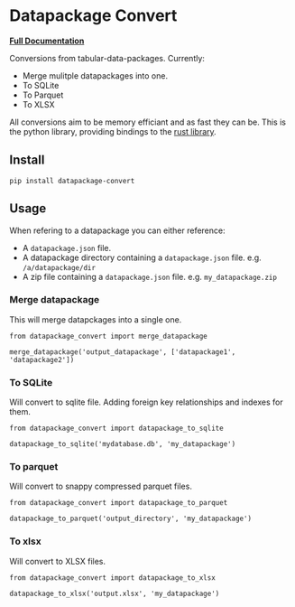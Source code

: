 # Datapackage Convert

[**Full Documentation**](http://datapackage_convert.opendata.coop/)

Conversions from tabular-data-packages. Currently:

* Merge mulitple datapackages into one.
* To SQLite  
* To Parquet 
* To XLSX

All conversions aim to be memory efficiant and as fast they can be. This is the python library, providing bindings to the [rust library](https://github.com/kindly/datapackage_convert).


## Install

```
pip install datapackage-convert
```

## Usage

When refering to a datapackage you can either reference:

* A `datapackage.json` file.
* A datapackage directory containing a `datapackage.json` file. e.g.  `/a/datapackage/dir`
* A zip file containing a `datapackage.json` file. e.g. `my_datapackage.zip`

### Merge datapackage

This will merge datapckages into a single one.

```
from datapackage_convert import merge_datapackage

merge_datapackage('output_datapackage', ['datapackage1', 'datapackage2'])
```

### To SQLite

Will convert to sqlite file. Adding foreign key relationships and indexes for them.

```
from datapackage_convert import datapackage_to_sqlite

datapackage_to_sqlite('mydatabase.db', 'my_datapackage')
```

### To parquet

Will convert to snappy compressed parquet files. 

```
from datapackage_convert import datapackage_to_parquet

datapackage_to_parquet('output_directory', 'my_datapackage')
```

### To xlsx

Will convert to XLSX files. 

```
from datapackage_convert import datapackage_to_xlsx

datapackage_to_xlsx('output.xlsx', 'my_datapackage')
```